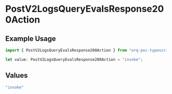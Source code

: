 # PostV2LogsQueryEvalsResponse200Action

## Example Usage

```typescript
import { PostV2LogsQueryEvalsResponse200Action } from "orq-poc-typescript-multi-env-version/models/operations";

let value: PostV2LogsQueryEvalsResponse200Action = "invoke";
```

## Values

```typescript
"invoke"
```